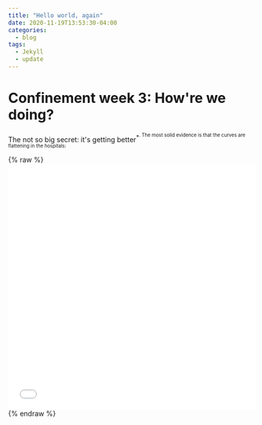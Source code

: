 ```yaml
---
title: "Hello world, again"
date: 2020-11-19T13:53:30-04:00
categories:
  - blog
tags:
  - Jekyll
  - update
---
```


# Confinement week 3: How're we doing?

The not so big secret: it's getting better<sup>*<sup>. The most solid evidence is that the curves are flattening in the hospitals:
  
{% raw %}<iframe width="100%" height="500" frameborder="0" scrolling="no" src="//plotly.com/~limegimlet/374.embed?showlink=false"></iframe> {% endraw %}


